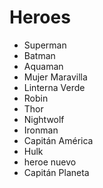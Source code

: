 # Heroes

* Superman
* Batman
* Aquaman
* Mujer Maravilla
* Linterna Verde
* Robin
* Thor
* Nightwolf
* Ironman
* Capitán América
* Hulk
* heroe nuevo
* Capitán Planeta
